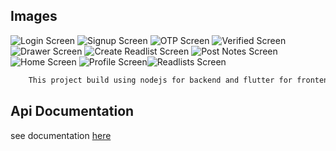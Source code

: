 ## Images
![Login Screen](./login.jpg) ![Signup Screen](./signup.jpg) ![OTP Screen](./otp.jpg) ![Verified Screen](./login.jpg)
![Drawer Screen](./drawer.jpg) ![Create Readlist Screen](./create_readlist.jpg) ![Post Notes Screen](./create_notes.jpg) ![Home Screen](./home_with_post.jpg)
![Profile Screen](./profile.jpg)![Readlists Screen](./readlists.jpg)

```bash 
    This project build using nodejs for backend and flutter for frontend
```

## Api Documentation
see documentation [here](https://documenter.getpostman.com/view/11583515/UzQvsQjs)